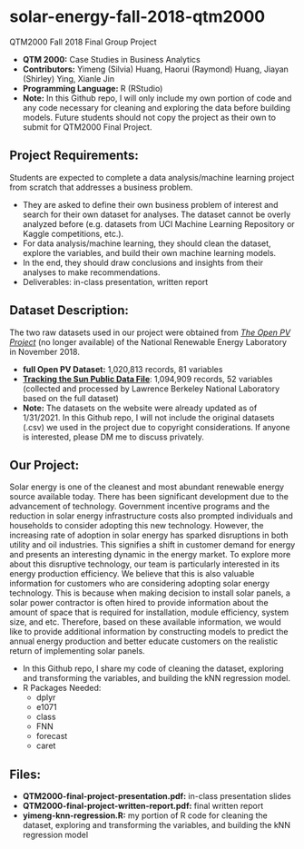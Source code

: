 # solar-energy-fall-2018-qtm2000
QTM2000 Fall 2018 Final Group Project
- **QTM 2000:** Case Studies in Business Analytics
- **Contributors:** Yimeng (Silvia) Huang, Haorui (Raymond) Huang, Jiayan (Shirley) Ying, Xianle Jin
- **Programming Language:** R (RStudio)
- **Note:** In this Github repo, I will only include my own portion of code and any code necessary for cleaning and exploring the data before building models. Future students should not copy the project as their own to submit for QTM2000 Final Project.


## Project Requirements:
Students are expected to complete a data analysis/machine learning project from scratch that addresses a business problem.
- They are asked to define their own business problem of interest and search for their own dataset for analyses. The dataset cannot be overly analyzed before (e.g. datasets from UCI Machine Learning Repository or Kaggle competitions, etc.).
- For data analysis/machine learning, they should clean the dataset, explore the variables, and build their own machine learning models.
- In the end, they should draw conclusions and insights from their analyses to make recommendations.
- Deliverables: in-class presentation, written report


## Dataset Description:
The two raw datasets used in our project were obtained from [*The Open PV Project*](https://www.nrel.gov/pv/open-pv-project.html) (no longer available) of the National Renewable Energy Laboratory in November 2018.
- **full Open PV Dataset:** 1,020,813 records, 81 variables
- [**Tracking the Sun Public Data File**](https://emp.lbl.gov/tracking-the-sun): 1,094,909 records, 52 variables (collected and processed by Lawrence Berkeley National Laboratory based on the full dataset)
- **Note:** The datasets on the website were already updated as of 1/31/2021. In this Github repo, I will not include the original datasets (.csv) we used in the project due to copyright considerations. If anyone is interested, please DM me to discuss privately.


## Our Project:
Solar energy is one of the cleanest and most abundant renewable energy source available today. There has been significant development due to the advancement of technology. Government incentive programs and the reduction in solar energy infrastructure costs also prompted individuals and households to consider adopting this new technology. However, the increasing rate of adoption in solar energy has sparked disruptions in both utility and oil industries. This signifies a shift in customer demand for energy and presents an interesting dynamic in the energy market. To explore more about this disruptive technology, our team is particularly interested in its energy production efficiency. We believe that this is also valuable information for customers who are considering adopting solar energy technology. This is because when making decision to install solar panels, a solar power contractor is often hired to provide information about the amount of space that is required for installation, module efficiency, system size, and etc. Therefore, based on these available information, we would like to provide additional information by constructing models to predict the annual energy production and better educate customers on the realistic return of implementing solar panels.
- In this Github repo, I share my code of cleaning the dataset, exploring and transforming the variables, and building the kNN regression model.
- R Packages Needed:
  - dplyr
  - e1071
  - class
  - FNN
  - forecast
  - caret


## Files:
- **QTM2000-final-project-presentation.pdf:** in-class presentation slides
- **QTM2000-final-project-written-report.pdf:** final written report
- **yimeng-knn-regression.R:** my portion of R code for cleaning the dataset, exploring and transforming the variables, and building the kNN regression model
